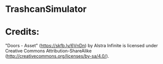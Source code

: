 # TrashcanSimulator
 
<h1>Credits:</h1>

"Doors - Asset" (https://skfb.ly/6VnDn) by Alstra Infinite is licensed under Creative Commons Attribution-ShareAlike (http://creativecommons.org/licenses/by-sa/4.0/).
